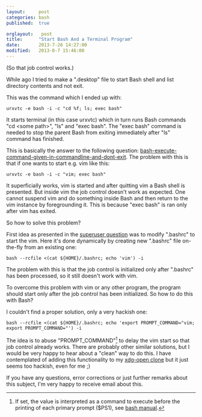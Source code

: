```yaml
---
layout:     post
categories: bash
published:  true

orglayout:   post
title:      "Start Bash And a Terminal Program"
date:       2013-7-26 14:27:00
modified:   2013-8-7 15:46:00
---
```


(So that job control works.)

While ago I tried to make a ".desktop" file to start Bash shell and list directory
contents and not exit.

This was the command which I ended up with:

    urxvtc -e bash -i -c "cd %f; ls; exec bash"

It starts terminal (in this case urxvtc) which in turn runs Bash commands "cd
\<some path\>", "ls" and "exec bash". The "exec bash" command is needed to stop
the parent Bash from exiting immediately after "ls" command has finished.

This is basically the answer to the following question:
[bash-execute-command-given-in-commandline-and-dont-exit][superuser-bash]. The
problem with this is that if one wants to start e.g. vim like this:

    urxvtc -e bash -i -c "vim; exec bash"

It superficially works, vim is started and after quitting vim a Bash shell is
presented. But inside vim the job control doesn't work as expected. One cannot
suspend vim and do something inside Bash and then return to the vim instance by
foregrounding it. This is because "exec bash" is ran only after vim has exited.

So how to solve this problem?

First idea as presented in the [superuser question][superuser-bash-a1] was to
modify ".bashrc" to start the vim. Here it's done dynamically by creating new
".bashrc" file on-the-fly from an existing one:

    bash --rcfile <(cat ${HOME}/.bashrc; echo 'vim') -i

The problem with this is that the job control is initialized only after
".bashrc" has been processed, so it still doesn't work with vim.

To overcome this problem with vim or any other program, the program should start
only after the job control has been initialized. So how to do this with Bash?

I couldn't find a proper solution, only a very hackish one:

    bash --rcfile <(cat ${HOME}/.bashrc; echo 'export PROMPT_COMMAND="vim;
    export PROMPT_COMMAND="') -i

The idea is to abuse "PROMPT_COMMAND"[^1] to delay the vim start so that job
control already works. There are probably other similar solutions, but I would
be very happy to hear about a "clean" way to do this. I have contemplated of
adding this functionality to my [xdg-open clone][pyxdg-open] but it just seems
too hackish, even for me ;)

If you have any questions, error corrections or just further remarks about this
subject, I'm very happy to receive email about this.

[^1]: If set, the value is interpreted as a command to execute before the
      printing of each primary prompt ($PS1), see [bash manual][bash-manual].

[superuser-bash]: http://superuser.com/questions/344478/bash-execute-command-given-in-commandline-and-dont-exit/
                  "bash: execute command given in commandline and don't exit"
[superuser-bash-a1]: http://superuser.com/a/344486
[pyxdg-open]: https://github.com/wor/pyxdg-open
[bash-manual]: http://www.gnu.org/software/bash/manual/bashref.html#Bash-Variables
